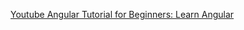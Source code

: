 

[Youtube Angular Tutorial for Beginners: Learn Angular](https://www.youtube.com/watch?v=k5E2AVpwsko&ab_channel=ProgrammingwithMosh)  


